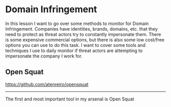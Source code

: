 # Domain Infringement
In this lesson I want to go over some methods to monitor for Domain Infringement. Companies have identities, brands, domains, etc. that they need to protect as threat actors try to constantly impersonate them. There is some expensive commercial options, but there is also some low cost/free options you can use to do this task. I want to cover some tools and techniques I use to daily monitor if threat actors are attempting to impersonate the company I work for. 

## Open Squat
https://github.com/atenreiro/opensquat

***

The first and most important tool in my arsenal is Open Squat
